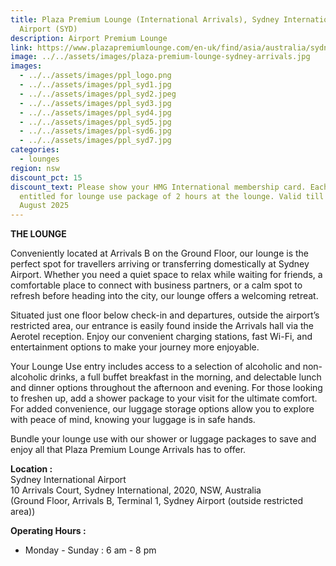 ```yaml
---
title: Plaza Premium Lounge (International Arrivals), Sydney International
  Airport (SYD)
description: Airport Premium Lounge
link: https://www.plazapremiumlounge.com/en-uk/find/asia/australia/sydney/sydney-airport/international-arrivals-terminal-one
image: ../../assets/images/plaza-premium-lounge-sydney-arrivals.jpg
images:
  - ../../assets/images/ppl_logo.png
  - ../../assets/images/ppl_syd1.jpg
  - ../../assets/images/ppl_syd2.jpeg
  - ../../assets/images/ppl_syd3.jpg
  - ../../assets/images/ppl_syd4.jpg
  - ../../assets/images/ppl_syd5.jpg
  - ../../assets/images/ppl-syd6.jpg
  - ../../assets/images/ppl_syd7.jpg
categories:
  - lounges
region: nsw
discount_pct: 15
discount_text: Please show your HMG International membership card. Each visit is
  entitled for lounge use package of 2 hours at the lounge. Valid till 31st
  August 2025
---
```


**THE LOUNGE**

Conveniently located at Arrivals B on the Ground Floor, our lounge is the perfect spot for travellers arriving or transferring domestically at Sydney Airport. Whether you need a quiet space to relax while waiting for friends, a comfortable place to connect with business partners, or a calm spot to refresh before heading into the city, our lounge offers a welcoming retreat.

Situated just one floor below check-in and departures, outside the airport’s restricted area, our entrance is easily found inside the Arrivals hall via the Aerotel reception. Enjoy our convenient charging stations, fast Wi-Fi, and entertainment options to make your journey more enjoyable.

Your Lounge Use entry includes access to a selection of alcoholic and non-alcoholic drinks, a full buffet breakfast in the morning, and delectable lunch and dinner options throughout the afternoon and evening. For those looking to freshen up, add a shower package to your visit for the ultimate comfort. For added convenience, our luggage storage options allow you to explore with peace of mind, knowing your luggage is in safe hands.

Bundle your lounge use with our shower or luggage packages to save and enjoy all that Plaza Premium Lounge Arrivals has to offer.

**Location :**\
Sydney International Airport\
10 Arrivals Court, Sydney International, 2020, NSW, Australia\
(Ground Floor, Arrivals B, Terminal 1, Sydney Airport (outside restricted area))

**Operating Hours :**

- Monday - Sunday : 6 am - 8 pm
